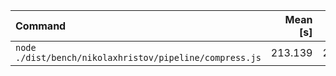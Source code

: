 | Command | Mean [s] | Min [s] | Max [s] | Relative |
|:---|---:|---:|---:|---:|
| `node ./dist/bench/nikolaxhristov/pipeline/compress.js` | 213.139 | 213.139 | 213.139 | 1.00 |
